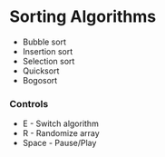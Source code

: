 # Sorting Algorithms
* Bubble sort
* Insertion sort
* Selection sort
* Quicksort
* Bogosort

### Controls
- E - Switch algorithm
- R - Randomize array
- Space - Pause/Play